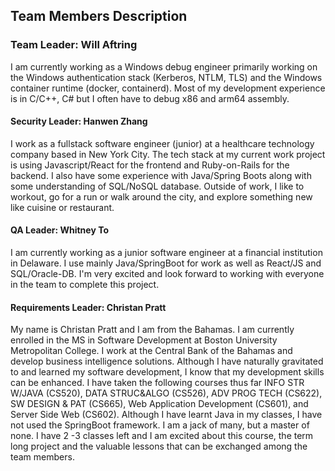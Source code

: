 ## Team Members Description

### Team Leader: Will Aftring
I am currently working as a Windows debug engineer primarily working on the Windows authentication stack (Kerberos, NTLM, TLS) and the Windows container runtime (docker, containerd). Most of my development experience is in C/C++, C# but I often have to debug x86 and arm64 assembly.

#### Security Leader: Hanwen Zhang
I work as a fullstack software engineer (junior) at a healthcare technology company based in New York City. The tech stack at my current work project is using Javascript/React for the frontend and Ruby-on-Rails for the backend. I also have some experience with Java/Spring Boots along with some understanding of SQL/NoSQL database. Outside of work, I like to workout, go for a run or walk around the city, and explore something new like cuisine or restaurant.

#### QA Leader: Whitney To
I am currently working as a junior software engineer at a financial institution in Delaware. I use mainly Java/SpringBoot for work as well as React/JS and SQL/Oracle-DB. I'm very excited and look forward to working with everyone in the team to complete this project.

#### Requirements Leader: Christan Pratt
My name is Christan Pratt and I am from the Bahamas. I am currently enrolled in the MS in Software Development at Boston University Metropolitan College. I work at the Central Bank of the Bahamas and develop business intelligence solutions.  Although I have naturally gravitated to and learned my software development, I know that my development skills can be enhanced. 
I have taken the following courses thus far  INFO STR W/JAVA (CS520), DATA STRUC&ALGO (CS526), ADV PROG TECH (CS622), SW DESIGN & PAT (CS665), Web Application Development (CS601), and Server Side Web (CS602). Although I have learnt Java in my classes, I have not used the SpringBoot framework.  I am a jack of  many, but a master of none. I have 2 -3 classes left and I am excited about this course, the term long project and the valuable lessons that can be exchanged among the team members.
